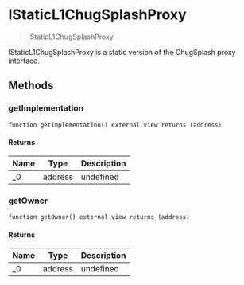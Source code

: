 # IStaticL1ChugSplashProxy



> IStaticL1ChugSplashProxy

IStaticL1ChugSplashProxy is a static version of the ChugSplash proxy interface.



## Methods

### getImplementation

```solidity
function getImplementation() external view returns (address)
```






#### Returns

| Name | Type | Description |
|---|---|---|
| _0 | address | undefined

### getOwner

```solidity
function getOwner() external view returns (address)
```






#### Returns

| Name | Type | Description |
|---|---|---|
| _0 | address | undefined




